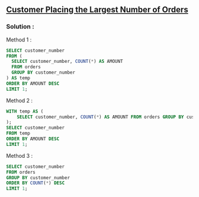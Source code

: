 ## [Customer Placing the Largest Number of Orders](https://leetcode.com/problems/customer-placing-the-largest-number-of-orders)

### Solution :

Method 1 :
```sql
SELECT customer_number
FROM (
  SELECT customer_number, COUNT(*) AS AMOUNT
  FROM orders
  GROUP BY customer_number
) AS temp
ORDER BY AMOUNT DESC
LIMIT 1;
```

Method 2 :
```sql
WITH temp AS (
    SELECT customer_number, COUNT(*) AS AMOUNT FROM orders GROUP BY customer_number
);
SELECT customer_number
FROM temp
ORDER BY AMOUNT DESC
LIMIT 1;
```

Method 3 :
```sql
SELECT customer_number
FROM orders
GROUP BY customer_number
ORDER BY COUNT(*) DESC
LIMIT 1;
```
